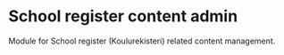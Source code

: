 # School register content admin

Module for School register (Koulurekisteri) related content management.

